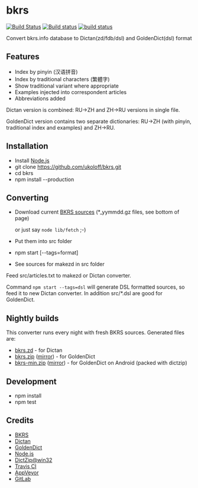 # bkrs

[![Build Status](https://travis-ci.org/ukoloff/bkrs.svg?branch=master)](https://travis-ci.org/ukoloff/bkrs)
[![Build status](https://ci.appveyor.com/api/projects/status/t20nx4hrs70ai4kt?svg=true)](https://ci.appveyor.com/project/ukoloff/bkrs)
[![build status](https://gitlab.com/ukoloff/bkrs/badges/master/build.svg)](https://gitlab.com/ukoloff/bkrs/commits/master)

Convert bkrs.info database to Dictan(zd/fdb/dsl) and GoldenDict(dsl) format

## Features

  * Index by pinyin (汉语拼音)
  * Index by traditional characters (繁體字)
  * Show traditional variant where appropriate
  * Examples injected into correspondent articles
  * Abbreviations added

Dictan version is combined: RU->ZH and ZH->RU versions in single file.

GoldenDict version contains two separate dictionaries: RU->ZH
(with pinyin, traditional index and examples) and ZH->RU.

## Installation

  * Install [Node.js](http://nodejs.org/download/)
  * git clone https://github.com/ukoloff/bkrs.git
  * cd bkrs
  * npm install --production

## Converting

  * Download current [BKRS sources](http://bkrs.info/p47) (*_yymmdd.gz files, see bottom of page)

    or just say `node lib/fetch` ;-)

  * Put them into src folder
  * npm start [--tags=format]
  * See sources for makezd in src folder

Feed src/articles.txt to makezd or Dictan converter.

Command `npm start --tags=dsl` will generate DSL formatted sources,
so feed it to new Dictan converter.
In addition src/*.dsl are good for GoldenDict.

## Nightly builds

This converter runs every night with fresh BKRS sources. Generated files are:

  * [bkrs.zd](https://ci.appveyor.com/api/projects/ukoloff/bkrs/artifacts/bkrs.zd) - for
    Dictan
  * [bkrs.zip](https://ci.appveyor.com/api/projects/ukoloff/bkrs/artifacts/bkrs.zip)
    ([mirror](http://ukoloff.gitlab.io/bkrs/bkrs.zip)) - for GoldenDict
  * [bkrs-min.zip](https://ci.appveyor.com/api/projects/ukoloff/bkrs/artifacts/bkrs-min.zip)
    ([mirror](http://ukoloff.gitlab.io/bkrs/bkrs-min.zip)) - for GoldenDict on Android
    (packed with dictzip)

## Development

  * npm install
  * npm test

## Credits

  * [BKRS](http://bkrs.info/)
  * [Dictan](http://www.softex.info/)
  * [GoldenDict](http://goldendict.org/)
  * [Node.js](http://nodejs.org/)
  * [DictZip@win32](https://github.com/Tvangeste/dictzip-win32/releases)
  * [Travis CI](https://travis-ci.org/)
  * [AppVeyor](http://www.appveyor.com/)
  * [GitLab](https://gitlab.com/)

